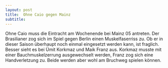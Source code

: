 ```yaml
---
layout: post
title:  Ohne Caio gegen Mainz
subtitle:  
---
```


Ohne Caio muss die Eintracht am Wochenende bei Mainz 05 antreten. Der Brasilianer zog sich im Spiel gegen Berlin einen Muskelfaserriss zu. Ob er in dieser Saison überhaupt noch einmal eingesetzt werden kann, ist fraglich. Besser sieht es bei Ümit Korkmaz und Maik Franz aus. Korkmaz musste mit einer Bauchmuskelzerrung ausgewechselt werden, Franz zog sich eine Handverletzung zu. Beide werden aber wohl am Bruchweg spielen können.


